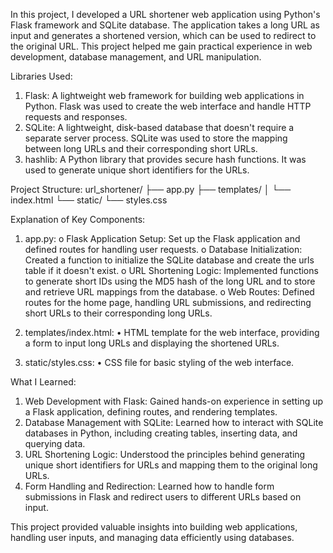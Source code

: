 In this project, I developed a URL shortener web application using Python's Flask framework and SQLite database. The application takes a long URL as input and generates a shortened version, which can be used to redirect to the original URL. This project helped me gain practical experience in web development, database management, and URL manipulation.

Libraries Used:
1.	Flask: A lightweight web framework for building web applications in Python. Flask was used to create the web interface and handle HTTP requests and responses.
2.	SQLite: A lightweight, disk-based database that doesn't require a separate server process. SQLite was used to store the mapping between long URLs and their corresponding short URLs.
3.	hashlib: A Python library that provides secure hash functions. It was used to generate unique short identifiers for the URLs.

Project Structure:
 url_shortener/
├── app.py
├── templates/
│   └── index.html
└── static/
    └── styles.css

Explanation of Key Components:
1.	app.py:
o	Flask Application Setup: Set up the Flask application and defined routes for handling user requests.
o	Database Initialization: Created a function to initialize the SQLite database and create the urls table if it doesn't exist.
o	URL Shortening Logic: Implemented functions to generate short IDs using the MD5 hash of the long URL and to store and retrieve URL mappings from the database.
o	Web Routes: Defined routes for the home page, handling URL submissions, and redirecting short URLs to their corresponding long URLs.

2.  templates/index.html:
•	HTML template for the web interface, providing a form to input long URLs and displaying the shortened URLs.

3.  static/styles.css:
•	CSS file for basic styling of the web interface.

What I Learned:
1.	Web Development with Flask: Gained hands-on experience in setting up a Flask application, defining routes, and rendering templates.
2.	Database Management with SQLite: Learned how to interact with SQLite databases in Python, including creating tables, inserting data, and querying data.
3.	URL Shortening Logic: Understood the principles behind generating unique short identifiers for URLs and mapping them to the original long URLs.
4.	Form Handling and Redirection: Learned how to handle form submissions in Flask and redirect users to different URLs based on input.

This project provided valuable insights into building web applications, handling user inputs, and managing data efficiently using databases.
